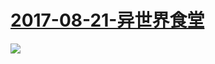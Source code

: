 # [2017-08-21-异世界食堂](http://bangumi.bilibili.com/anime/6310)
![](https://bilicover2017.github.io/iOS/2017-08-21.jpg)